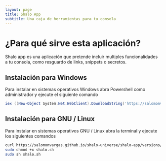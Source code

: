 ```yaml
---
layout: page
title: Shalo App
subtitle: Una caja de herramientas para tu consola
---
```


# ¿Para qué sirve esta aplicación?
Shalo app es una aplicación que pretende incluir multiples funcionalidades a tu consola, como resguardo de links, snippets o secretos.


## Instalación para Windows
Para instalar en sistemas operativos Windows abra Powershell como administrador y ejecute el siguiente comando
```Powershell
iex ((New-Object System.Net.WebClient).DownloadString('https://salomonvargas.github.io/shalo-universe/shalo-app/versions/1.0.0/win/shalo.ps1'))
```
 
 ## 

## Instalación para GNU / Linux
Para instalar en sistemas operativos GNU / Linux abra la terminal y ejecute los siguientes comandos
```Bash
curl https://salomonvargas.github.io/shalo-universe/shalo-app/versions/1.0.0/linux/shalo.sh -o shalo.sh
sudo chmod +x shalo.sh
sudo sh shalo.sh
```